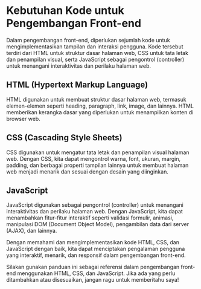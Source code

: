 # Kebutuhan Kode untuk Pengembangan Front-end

Dalam pengembangan front-end, diperlukan sejumlah kode untuk mengimplementasikan tampilan dan interaksi pengguna. Kode tersebut terdiri dari HTML untuk struktur dasar halaman web, CSS untuk tata letak dan penampilan visual, serta JavaScript sebagai pengontrol (controller) untuk menangani interaktivitas dan perilaku halaman web.

## HTML (Hypertext Markup Language)

HTML digunakan untuk membuat struktur dasar halaman web, termasuk elemen-elemen seperti heading, paragraph, link, image, dan lainnya. HTML memberikan kerangka dasar yang diperlukan untuk menampilkan konten di browser web.

## CSS (Cascading Style Sheets)

CSS digunakan untuk mengatur tata letak dan penampilan visual halaman web. Dengan CSS, kita dapat mengontrol warna, font, ukuran, margin, padding, dan berbagai properti tampilan lainnya untuk membuat halaman web menjadi menarik dan sesuai dengan desain yang diinginkan.

## JavaScript

JavaScript digunakan sebagai pengontrol (controller) untuk menangani interaktivitas dan perilaku halaman web. Dengan JavaScript, kita dapat menambahkan fitur-fitur interaktif seperti validasi formulir, animasi, manipulasi DOM (Document Object Model), pengambilan data dari server (AJAX), dan lainnya.

Dengan memahami dan mengimplementasikan kode HTML, CSS, dan JavaScript dengan baik, kita dapat menciptakan pengalaman pengguna yang interaktif, menarik, dan responsif dalam pengembangan front-end.

Silakan gunakan panduan ini sebagai referensi dalam pengembangan front-end menggunakan HTML, CSS, dan JavaScript. Jika ada yang perlu ditambahkan atau disesuaikan, jangan ragu untuk memberitahu saya!
